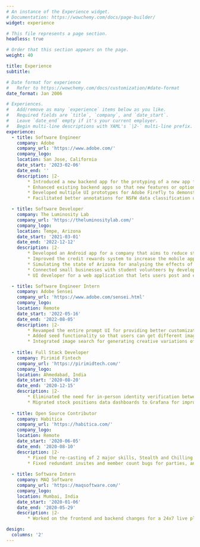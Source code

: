 ```yaml
---
# An instance of the Experience widget.
# Documentation: https://wowchemy.com/docs/page-builder/
widget: experience

# This file represents a page section.
headless: true

# Order that this section appears on the page.
weight: 40

title: Experience
subtitle:

# Date format for experience
#   Refer to https://wowchemy.com/docs/customization/#date-format
date_format: Jan 2006

# Experiences.
#   Add/remove as many `experience` items below as you like.
#   Required fields are `title`, `company`, and `date_start`.
#   Leave `date_end` empty if it's your current employer.
#   Begin multi-line descriptions with YAML's `|2-` multi-line prefix.
experience:
  - title: Software Engineer
    company: Adobe
    company_url: 'https://www.adobe.com/'
    company_logo: 
    location: San Jose, California
    date_start: '2023-02-06'
    date_end: ''
    description: |2-
        * Introduced a new backend app for the protyping of a new app for {{< staticref "https://firefly.adobe.com/" "newtab" >}}Adobe Firefly{{< /staticref >}}. 
        * Enhanced existing backend apps so that new features or options can be added on the frontend. 
        * Developed multiple UI prototypes for Adobe Firefly to demonstrate it to leadership. 
        * Facilitated better annotations for NSFW data classification using Prodigy. 

  - title: Software Developer
    company: The Luminosity Lab
    company_url: 'https://theluminositylab.com/'
    company_logo: 
    location: Tempe, Arizona
    date_start: '2021-03-01'
    date_end: '2022-12-12'
    description: |2-
        * Developed an Android app for a company that aims to reduce stress through wearables. 
        * Improved the credit rewards system to increase the mobile app usage for Bank of the West.
        * Simulating the state of Arizona for analysing the effects of business decisions based on past data. 
        * Connected small businesses with student volunteers by developing a symbiotic web application. 
        * UI developer for a web application that lets users post and explore business ideas. 

  - title: Software Engineer Intern
    company: Adobe Sensei
    company_url: 'https://www.adobe.com/sensei.html'
    company_logo: 
    location: Remote
    date_start: '2022-05-16'
    date_end: '2022-08-05'
    description: |2-
        * Revamped the entire prompt UI for providing better customization options to the user for generating images.
        * Added seed functionality so that users can get different images for the same prompts. 
        * Integrated image search for generating creative variations of the searched image. 
        
  - title: Full Stack Developer
    company: Pirimid Fintech
    company_url: 'https://pirimidtech.com/'
    company_logo: 
    location: Ahmedabad, India
    date_start: '2020-08-20'
    date_end: '2020-12-15'
    description: |2-
        * Eliminated the need for in-person identity verification between banks and individual users by developing an e-KYC platform. Also optimized the code to reduce multiple API calls to a single API call.
        * Migrated stock positions data dashboards to Grafana for improving the efficiency of data filtering.
        
  - title: Open Source Contributor
    company: Habitica
    company_url: 'https://habitica.com/'
    company_logo: 
    location: Remote
    date_start: '2020-06-05'
    date_end: '2020-08-10'
    description: |2-
        * Fixed the re-casting of 2 major skills, Stealth and Chilling Frost, which impacted all the users. 
        * Fixed redundant invites and member count bugs for parties, and helped new contributors to set up the code base.
  
  - title: Software Intern
    company: MAQ Software
    company_url: 'https://maqsoftware.com/'
    company_logo: 
    location: Mumbai, India
    date_start: '2020-01-06'
    date_end: '2020-05-29'
    description: |2-
        * Worked on the frontend and backend changes for a 24x7 live platform which receives a high volume of transactions (>100,000) operated by a large US-based MNC. 

design:
  columns: '2'
---
```

